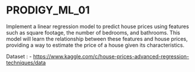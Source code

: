 # PRODIGY_ML_01
Implement a linear regression model to predict house prices using features such as square footage, the number of bedrooms, and bathrooms. This model will learn the relationship between these features and house prices, providing a way to estimate the price of a house given its characteristics.

Dataset : - https://www.kaggle.com/c/house-prices-advanced-regression-techniques/data

